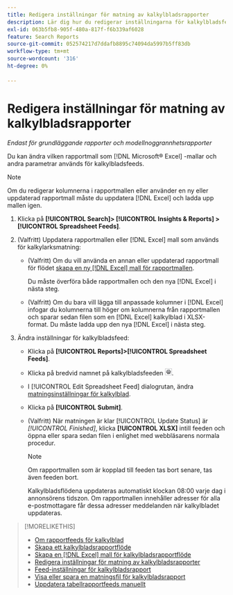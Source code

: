 ```yaml
---
title: Redigera inställningar för matning av kalkylbladsrapporter
description: Lär dig hur du redigerar inställningarna för kalkylbladsfeeds.
exl-id: 063b5fb8-905f-480a-817f-f6b339af6028
feature: Search Reports
source-git-commit: 052574217d7ddafb8895c74094da5997b5ff83db
workflow-type: tm+mt
source-wordcount: '316'
ht-degree: 0%

---
```


# Redigera inställningar för matning av kalkylbladsrapporter

*Endast för grundläggande rapporter och modellnoggrannhetsrapporter*

Du kan ändra vilken rapportmall som [!DNL Microsoft® Excel] -mallar och andra parametrar används för kalkylbladsfeeds.

>[!NOTE]
>
> Om du redigerar kolumnerna i rapportmallen eller använder en ny eller uppdaterad rapportmall måste du uppdatera [!DNL Excel] och ladda upp mallen igen.

1. Klicka på **[!UICONTROL Search]> [!UICONTROL Insights & Reports] >[!UICONTROL Spreadsheet Feeds]**.

1. (Valfritt) Uppdatera rapportmallen eller [!DNL Excel] mall som används för kalkylarksmatning:

   * (Valfritt) Om du vill använda en annan eller uppdaterad rapportmall för flödet [skapa en ny [!DNL Excel] mall för rapportmallen](spreadsheet-feed-create-excel-template.md).

     Du måste överföra både rapportmallen och den nya [!DNL Excel] i nästa steg.

   * (Valfritt) Om du bara vill lägga till anpassade kolumner i [!DNL Excel] infogar du kolumnerna till höger om kolumnerna från rapportmallen och sparar sedan filen som en [!DNL Excel] kalkylblad i XLSX-format. Du måste ladda upp den nya [!DNL Excel] i nästa steg.

1. Ändra inställningar för kalkylbladsfeed:

   * Klicka på **[!UICONTROL Reports]>[!UICONTROL Spreadsheet Feeds]**.

   * Klicka på bredvid namnet på kalkylbladsfeeden ![Knappen Visa/redigera inställningar](/help/search-social-commerce/assets/settings.png "Knappen Visa/redigera inställningar").

   * I [!UICONTROL Edit Spreadsheet Feed] dialogrutan, ändra [matningsinställningar för kalkylblad](spreadsheet-feed-settings.md).

   * Klicka på **[!UICONTROL Submit]**.

   * (Valfritt) När matningen är klar [!UICONTROL Update Status] är *[!UICONTROL Finished]*, klicka **[!UICONTROL XLSX]** intill feeden och öppna eller spara sedan filen i enlighet med webbläsarens normala procedur.

     >[!NOTE]
     >
     > Om rapportmallen som är kopplad till feeden tas bort senare, tas även feeden bort.

     Kalkylbladsflödena uppdateras automatiskt klockan 08:00 varje dag i annonsörens tidszon. Om rapportmallen innehåller adresser för alla e-postmottagare får dessa adresser meddelanden när kalkylbladet uppdateras.

>[!MORELIKETHIS]
>
>* [Om rapportfeeds för kalkylblad](spreadsheet-feed-about.md)
>* [Skapa ett kalkylbladsrapportflöde](spreadsheet-feed-create.md)
>* [Skapa en [!DNL Excel] mall för kalkylbladsrapportflöde](spreadsheet-feed-create-excel-template.md)
>* [Redigera inställningar för matning av kalkylbladsrapporter](spreadsheet-feed-edit.md)
>* [Feed-inställningar för kalkylbladsrapport](spreadsheet-feed-settings.md)
>* [Visa eller spara en matningsfil för kalkylbladsrapport](spreadsheet-feed-view-or-save.md)
>* [Uppdatera tabellrapportfeeds manuellt](spreadsheet-feed-refresh.md)
